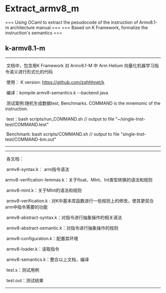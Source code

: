 # Extract_armv8_m

=== Using OCaml to extract the pesudocode of the instruction of Armv8.1-m architecture manual.===
=== Based on K Framework, formalize the instruction's semantics ===



## k-armv8.1-m

***

​	文档中，包含用K Framework 对 Armv8.1-M 中 Arm Helium 向量化机器学习指令语义进行形式化的代码

​	使用： 
    K version: https://github.com/zqhhhnet/k

​		编译：kompile armv8-semantics.k --backend java

​	    测试案例:随机生成数据test, Benchmarks. COMMAND is the mnemonic of the instruction.

​	    test：bash scripts/run_COMMAND.sh       // output to file "~/single-Inst-test/COMMAND.test"

​	    Benchmark: bash scripts/COMMAND.sh     // output to file "single-Inst-test/COMMAND-bm.out"

***

***

​	各文档：

​		armv8-syntax.k： arm指令语法

​		armv8-verification-lemmas.k：关于float、MInt、Int类型转换的语法和规则

​		armv8-mint.k：关于MInt的语法和规则

​		armv8-verification.k : 对K中基本库函数进行一些规则上的修改，使其更契合arm中指令需要的功能

​		armv8-abstract-syntax.k：对指令进行抽象操作的相关语法

​		armv8-abstract-semantic.k：对指令进行抽象操作的规则

​		armv8-configuration.k：配置其环境

​		armv8-loader.k：读取指令

​		armv8-semantics.k：整合以上文档，编译

​		test.s：测试用例

​		test.out：测试结果

***
